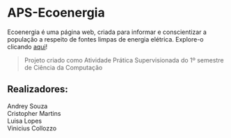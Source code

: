 # APS-Ecoenergia

Ecoenergia é uma página web, criada para informar e conscientizar a população a respeito de fontes limpas de energia elétrica. Explore-o clicando [aqui](https://herlocksholmes1888.github.io/APS-Ecoenergia/html/index.html)!

> Projeto criado como Atividade Prática Supervisionada do 1º semestre de Ciência da Computação

## Realizadores:
Andrey Souza\
Cristopher Martins\
Luisa Lopes\
Vinicius Collozzo
